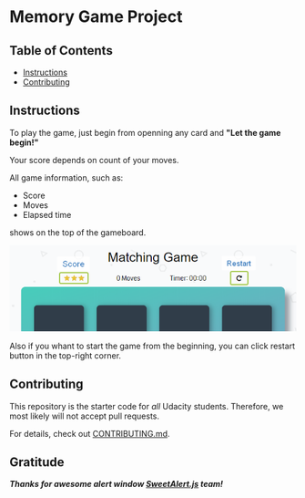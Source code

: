 # Memory Game Project

## Table of Contents

* [Instructions](#instructions)
* [Contributing](#contributing)

## Instructions

To play the game, just begin from openning any card and __"Let the game begin!"__

Your score depends on count of your moves.

All game information, such as:
* Score
* Moves
* Elapsed time

shows on the top of the gameboard.

![Game Panel](res/game-panel.png)

Also if you whant to start the game from the beginning, you can click restart button in the top-right corner.

## Contributing

This repository is the starter code for _all_ Udacity students. Therefore, we most likely will not accept pull requests.

For details, check out [CONTRIBUTING.md](CONTRIBUTING.md).

## Gratitude

___Thanks for awesome alert window [SweetAlert.js](https://sweetalert.js.org/) team!___